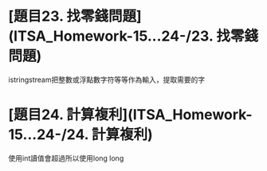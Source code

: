 # [題目23. 找零錢問題](ITSA_Homework-15...24-/23. 找零錢問題)
istringstream把整數或浮點數字符等等作為輸入，提取需要的字
# [題目24. 計算複利](ITSA_Homework-15...24-/24. 計算複利)
使用int讀值會超過所以使用long long
